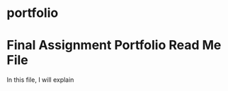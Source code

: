 # portfolio

<h1>Final Assignment Portfolio Read Me File </h1>

<p>In this file, I will explain </p>